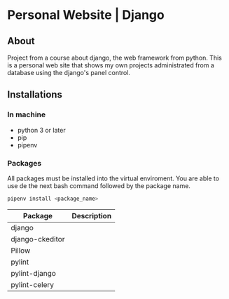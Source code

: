 # Personal Website | Django

## About
Project from a course about django, the web framework from python.
This is a personal web site that shows my own projects administrated from a database using the django's panel control.

## Installations

### In machine
- python 3 or later
- pip
- pipenv

### Packages
All packages must be installed into the virtual enviroment. You are able to use de the next bash command followed by the package name.
```bash
pipenv install <package_name>
```
| Package | Description |
|--------------|-------------------------------|
|django| |
|django-ckeditor| |
|Pillow| |
|pylint| |
|pylint-django| |
|pylint-celery| |